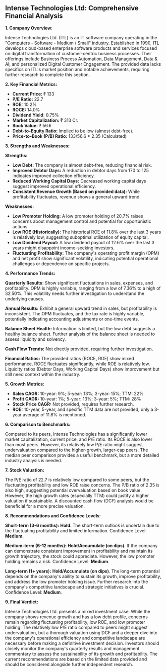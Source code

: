 ## Intense Technologies Ltd: Comprehensive Financial Analysis

**1. Company Overview:**

Intense Technologies Ltd. (ITL) is an IT software company operating in the "Computers - Software - Medium / Small" industry.  Established in 1990, ITL develops cloud-based enterprise software products and services focused on digital transformation of customer-centric business processes.  Their offerings include Business Process Automation, Data Management, Data & AI, and personalized Digital Customer Engagement.  The provided data lacks specifics on ITL's market position and notable achievements, requiring further research to complete this section.

**2. Key Financial Metrics:**

* **Current Price:** ₹ 133
* **P/E Ratio:** 22.7
* **ROE:** 10.2%
* **ROCE:** 14.0%
* **Dividend Yield:** 0.75%
* **Market Capitalization:** ₹ 313 Cr.
* **Book Value:** ₹ 56.6
* **Debt-to-Equity Ratio:**  Implied to be low (almost debt-free).
* **Price-to-Book (P/B) Ratio:**  133/56.6 ≈ 2.35 (Calculated)


**3. Strengths and Weaknesses:**

**Strengths:**

* **Low Debt:** The company is almost debt-free, reducing financial risk.
* **Improved Debtor Days:**  A reduction in debtor days from 170 to 125 indicates improved collection efficiency.
* **Reduced Working Capital Days:**  Decreased working capital days suggest improved operational efficiency.
* **Consistent Revenue Growth (Based on provided data):**  While profitability fluctuates, revenue shows a general upward trend.

**Weaknesses:**

* **Low Promoter Holding:**  A low promoter holding of 20.7% raises concerns about management control and potential for opportunistic actions.
* **Low ROE (Historically):**  The historical ROE of 11.8% over the last 3 years is relatively low, suggesting suboptimal utilization of equity capital.
* **Low Dividend Payout:** A low dividend payout of 12.6% over the last 3 years might disappoint income-seeking investors.
* **Fluctuating Profitability:**  The company's operating profit margin (OPM) and net profit show significant volatility, indicating potential operational challenges or dependence on specific projects.


**4. Performance Trends:**

**Quarterly Results:**  Show significant fluctuations in sales, expenses, and profitability.  OPM is highly variable, ranging from a low of 7.36% to a high of 32.50%.  This volatility needs further investigation to understand the underlying causes.

**Annual Results:**  Exhibit a general upward trend in sales, but profitability is inconsistent.  The OPM fluctuates, and the tax rate is highly variable, potentially indicating accounting adjustments or one-time events.

**Balance Sheet Health:**  Information is limited, but the low debt suggests a healthy balance sheet.  Further analysis of the balance sheet is needed to assess liquidity and solvency.

**Cash Flow Trends:**  Not directly provided, requiring further investigation.

**Financial Ratios:**  The provided ratios (ROCE, ROE) show mixed performance.  ROCE fluctuates significantly, while ROE is relatively low.  Liquidity ratios (Debtor Days, Working Capital Days) show improvement but still need context within the industry.


**5. Growth Metrics:**

* **Sales CAGR:** 10-year: 9%; 5-year: 13%; 3-year: 15%; TTM: 22%
* **Profit CAGR:** 10-year: 1%; 5-year: 13%; 3-year: 5%; TTM: 28%
* **Stock Price CAGR:**  Not provided, requires further research.
* **ROE:**  10-year, 5-year, and specific TTM data are not provided, only a 3-year average of 11.8% is mentioned.


**6. Comparison to Benchmarks:**

Compared to its peers, Intense Technologies has a significantly lower market capitalization, current price, and P/E ratio.  Its ROCE is also lower than most peers.  However, its relatively low P/E ratio might suggest undervaluation compared to the higher-growth, larger-cap peers.  The median peer comparison provides a useful benchmark, but a more detailed industry analysis is needed.


**7. Stock Valuation:**

The P/E ratio of 22.7 is relatively low compared to some peers, but the fluctuating profitability and low ROE raise concerns.  The P/B ratio of 2.35 is also high, suggesting potential overvaluation based on book value.  However, the high growth rates (especially TTM) could justify a higher valuation if sustainable.  A discounted cash flow (DCF) analysis would be beneficial for a more precise valuation.


**8. Recommendations and Confidence Levels:**

**Short-term (3-6 months):**  **Hold**.  The short-term outlook is uncertain due to the fluctuating profitability and limited information.  Confidence Level: **Medium**.

**Medium-term (6-12 months):**  **Hold/Accumulate (on dips)**.  If the company can demonstrate consistent improvement in profitability and maintain its growth trajectory, the stock could appreciate.  However, the low promoter holding remains a risk. Confidence Level: **Medium**.

**Long-term (1+ years):**  **Hold/Accumulate (on dips)**.  The long-term potential depends on the company's ability to sustain its growth, improve profitability, and address the low promoter holding issue.  Further research into the company's competitive landscape and strategic initiatives is crucial. Confidence Level: **Medium**.


**9. Final Verdict:**

Intense Technologies Ltd. presents a mixed investment case.  While the company shows revenue growth and has a low debt profile, concerns remain regarding fluctuating profitability, low ROE, and low promoter holding.  The relatively low P/E ratio compared to peers might suggest undervaluation, but a thorough valuation using DCF and a deeper dive into the company's operational efficiency and competitive landscape are necessary before making a definitive investment decision.  Investors should closely monitor the company's quarterly results and management commentary to assess the sustainability of its growth and profitability.  The current recommendations are based on the limited data provided and should be considered alongside further independent research.
